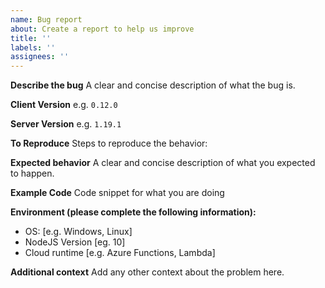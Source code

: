 ```yaml
---
name: Bug report
about: Create a report to help us improve
title: ''
labels: ''
assignees: ''
---
```


**Describe the bug**
A clear and concise description of what the bug is.

**Client Version**
e.g. `0.12.0`

**Server Version**
e.g. `1.19.1`

**To Reproduce**
Steps to reproduce the behavior:

**Expected behavior**
A clear and concise description of what you expected to happen.

**Example Code**
Code snippet for what you are doing

**Environment (please complete the following information):**

- OS: [e.g. Windows, Linux]
- NodeJS Version [eg. 10]
- Cloud runtime [e.g. Azure Functions, Lambda]

**Additional context**
Add any other context about the problem here.

